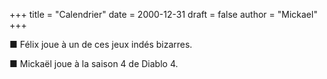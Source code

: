 +++
title = "Calendrier"
date = 2000-12-31
draft = false
author = "Mickael"
+++ 

■ Félix joue à un de ces jeux indés bizarres.

■ Mickaël joue à la saison 4 de Diablo 4.